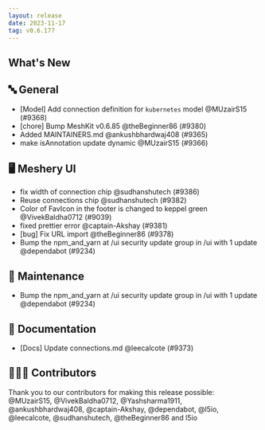```yaml
---
layout: release
date: 2023-11-17
tag: v0.6.177
---
```


## What's New
## 🔤 General
- [Model] Add connection definition for `kubernetes` model @MUzairS15 (#9368)
- [chore] Bump MeshKit v0.6.85 @theBeginner86 (#9380)
- Added MAINTAINERS.md @ankushbhardwaj408 (#9365)
- make isAnnotation update dynamic @MUzairS15 (#9366)

## 🖥 Meshery UI

- fix width of connection chip @sudhanshutech (#9386)
- Reuse connections chip @sudhanshutech (#9382)
- Color of FavIcon in the footer is changed to keppel green @VivekBaldha0712 (#9039)
- fixed prettier error @captain-Akshay (#9381)
- [bug] Fix URL import @theBeginner86 (#9378)
- Bump the npm_and_yarn at /ui security update group in /ui with 1 update @dependabot (#9234)

## 🧰 Maintenance

- Bump the npm_and_yarn at /ui security update group in /ui with 1 update @dependabot (#9234)

## 📖 Documentation

- [Docs] Update connections.md @leecalcote (#9373)

## 👨🏽‍💻 Contributors

Thank you to our contributors for making this release possible:
@MUzairS15, @VivekBaldha0712, @Yashsharma1911, @ankushbhardwaj408, @captain-Akshay, @dependabot, @l5io, @leecalcote, @sudhanshutech, @theBeginner86 and l5io
